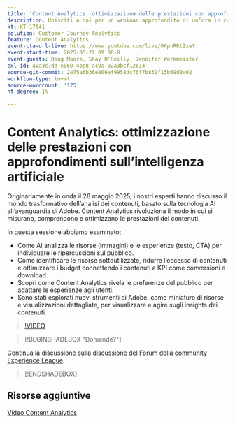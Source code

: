 ```yaml
---
title: 'Content Analytics: ottimizzazione delle prestazioni con approfondimenti sull’intelligenza artificiale'
description: Unisciti a noi per un webinar approfondito di un’ora in cui ci immergiamo nel mondo trasformativo dell’analisi dei contenuti, basato sulla tecnologia AI all’avanguardia di Adobe. Questa sessione esplorerà come l’analisi dei contenuti può rivoluzionare il modo in cui misuri, comprendi e ottimizza le prestazioni dei contenuti.
kt: KT-17641
solution: Customer Journey Analytics
feature: Content Analytics
event-cta-url-live: https://www.youtube.com/live/0ApnRRtZxeY
event-start-time: 2025-05-22 09:00-8
event-guests: Doug Moore, Shay O'Reilly, Jennifer Werkmeister
exl-id: a0a3c7dd-e060-4be8-ac9a-02a3bcf12614
source-git-commit: 2e75e6b36e806ef9958dc76f7b832f15b69d8a02
workflow-type: tm+mt
source-wordcount: '175'
ht-degree: 1%

---
```


# Content Analytics: ottimizzazione delle prestazioni con approfondimenti sull’intelligenza artificiale

Originariamente in onda il 28 maggio 2025, i nostri esperti hanno discusso il mondo trasformativo dell’analisi dei contenuti, basato sulla tecnologia AI all’avanguardia di Adobe. Content Analytics rivoluziona il modo in cui si misurano, comprendono e ottimizzano le prestazioni dei contenuti.

In questa sessione abbiamo esaminato:

* Come AI analizza le risorse (immagini) e le esperienze (testo, CTA) per individuare le ripercussioni sul pubblico.
* Come identificare le risorse sottoutilizzate, ridurre l’eccesso di contenuti e ottimizzare i budget connettendo i contenuti a KPI come conversioni e download.
* Scopri come Content Analytics rivela le preferenze del pubblico per adattare le esperienze agli utenti.
* Sono stati esplorati nuovi strumenti di Adobe, come miniature di risorse e visualizzazioni dettagliate, per visualizzare e agire sugli insights dei contenuti.

>[!VIDEO](https://video.tv.adobe.com/v/3460420/?quality=12&learn=on)

>[!BEGINSHADEBOX &quot;Domande?&quot;]

Continua la discussione sulla [discussione del Forum della community Experience League](https://experienceleaguecommunities.adobe.com/t5/adobe-analytics-discussions/adobe-experience-league-live-content-analytics-optimize/m-p/756741#M4712).

>[!ENDSHADEBOX]

## Risorse aggiuntive

[Video Content Analytics](https://experienceleague.adobe.com/en/docs/customer-journey-analytics-learn/tutorials/content-analytics/introduction-to-content-analytics)
